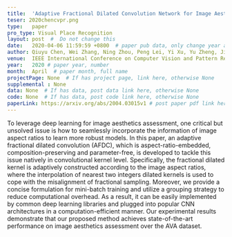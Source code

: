```yaml
---
title:  'Adaptive Fractional Dilated Convolution Network for Image Aesthetics Assessment'  #  Paper title, covered by ''
teser: 2020chencvpr.png
type:   paper
pro_type: Visual Place Recognition
layout: post  #  Do not change this
date:   2020-04-06 11:59:59 +0800  # paper pub data, only change year and month according to this format
author: Qiuyu Chen, Wei Zhang, Ning Zhou, Peng Lei, Yi Xu, Yu Zheng, Jianping Fan  # authors information
venue:  IEEE International Conference on Computer Vision and Pattern Recognition (CVPR 2020) (CCF A) # Where it be, ICCV and CVPR remove IEEE Conference on,
year:   2020 # paper year, number
month:  April  # paper month, full name
projectPage: None  # If has project page, link here, otherwise None
supplemental : None
data: None  # If has data, post data link here, otherwise None
code: None  # If has data, post code link here, otherwise None
paperLink: https://arxiv.org/abs/2004.03015v1 # post paper pdf link here
---
```


To leverage deep learning for image aesthetics assessment, one critical but unsolved issue is how to seamlessly incorporate the information of image aspect ratios to learn more robust models. In this paper, an adaptive fractional dilated convolution (AFDC), which is aspect-ratio-embedded, composition-preserving and parameter-free, is developed to tackle this issue natively in convolutional kernel level. Specifically, the fractional dilated kernel is adaptively constructed according to the image aspect ratios, where the interpolation of nearest two integers dilated kernels is used to cope with the misalignment of fractional sampling. Moreover, we provide a concise formulation for mini-batch training and utilize a grouping strategy to reduce computational overhead. As a result, it can be easily implemented by common deep learning libraries and plugged into popular CNN architectures in a computation-efficient manner. Our experimental results demonstrate that our proposed method achieves state-of-the-art performance on image aesthetics assessment over the AVA dataset.